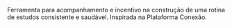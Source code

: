 Ferramenta para acompanhamento e incentivo na construção de uma rotina de estudos consistente e saudável. Inspirada na Plataforma Conexão.
